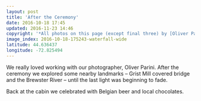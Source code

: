 ```yaml
---
layout: post
title: 'After the Ceremony'
date: 2016-10-18 17:45
updated: 2016-11-23 14:46
copyright: '*All photos on this page (except final three) by [Oliver Parini](http://www.oliverpariniweddings.com/).*'
image_index: 2016-10-18-175243-waterfall-wide
latitude: 44.636437
longitude: -72.825494
---
```


We really loved working with our photographer, Oliver Parini. After the ceremony we explored some nearby landmarks – Grist Mill covered bridge and the Brewster River – until the last light was beginning to fade.

Back at the cabin we celebrated with Belgian beer and local chocolates.

